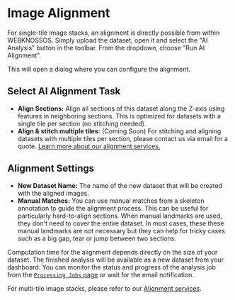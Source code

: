# Image Alignment

For single-tile image stacks, an alignment is directly possible from within WEBKNOSSOS.
Simply upload the dataset, open it and select the "AI Analysis" button in the toolbar. From the dropdown, choose "Run AI Alignment".

This will open a dialog where you can configure the alignment.

## Select AI Alignment Task

*   **Align Sections:** Align all sections of this dataset along the Z-axis using features in neighboring sections. This is optimized for datasets with a single tile per section (no stitching needed).
*   **Align & stitch multiple tiles:** (Coming Soon) For stitching and aligning datasets with multiple tiles per section, please contact us via email for a quote. [Learn more about our alignment services.](https://webknossos.org/services/alignment)

## Alignment Settings

*   **New Dataset Name:** The name of the new dataset that will be created with the aligned images.
*   **Manual Matches:** You can use manual matches from a skeleton annotation to guide the alignment process. This can be useful for particularly hard-to-align sections. When manual landmarks are used, they don't need to cover the entire dataset. In most cases, these these manual landmarks are not necessary but they can help for tricky cases such as a big gap, tear or jump between two sections.

Computation time for the alignment depends directly on the size of your dataset. The finished analysis will be available as a new dataset from your dashboard. You can monitor the status and progress of the analysis job from the [`Processing Jobs` page](./jobs.md) or wait for the email notification.

For multi-tile image stacks, please refer to our [Alignment services](https://webknossos.org/services/alignment).
